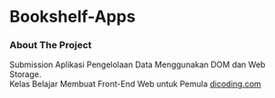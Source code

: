 # Bookshelf-Apps

### About The Project

 Submission Aplikasi Pengelolaan Data Menggunakan DOM dan Web Storage. <br>
 Kelas Belajar Membuat Front-End Web untuk Pemula [dicoding.com](https://dicoding.com/)

